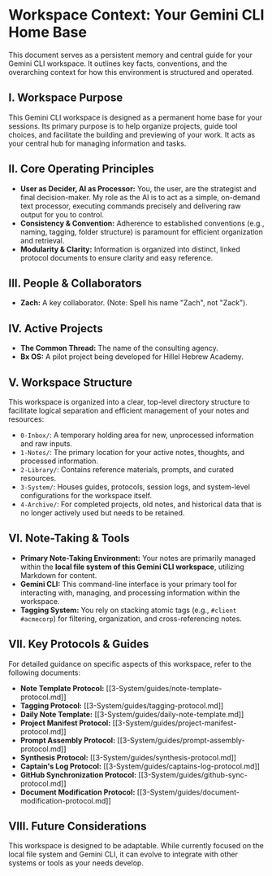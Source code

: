 # Workspace Context: Your Gemini CLI Home Base

This document serves as a persistent memory and central guide for your Gemini CLI workspace. It outlines key facts, conventions, and the overarching context for how this environment is structured and operated.

## I. Workspace Purpose

This Gemini CLI workspace is designed as a permanent home base for your sessions. Its primary purpose is to help organize projects, guide tool choices, and facilitate the building and previewing of your work. It acts as your central hub for managing information and tasks.

## II. Core Operating Principles

*   **User as Decider, AI as Processor:** You, the user, are the strategist and final decision-maker. My role as the AI is to act as a simple, on-demand text processor, executing commands precisely and delivering raw output for you to control.
*   **Consistency & Convention:** Adherence to established conventions (e.g., naming, tagging, folder structure) is paramount for efficient organization and retrieval.
*   **Modularity & Clarity:** Information is organized into distinct, linked protocol documents to ensure clarity and easy reference.

## III. People & Collaborators

*   **Zach:** A key collaborator. (Note: Spell his name "Zach", not "Zack").

## IV. Active Projects

*   **The Common Thread:** The name of the consulting agency.
*   **Bx OS:** A pilot project being developed for Hillel Hebrew Academy.

## V. Workspace Structure

This workspace is organized into a clear, top-level directory structure to facilitate logical separation and efficient management of your notes and resources:

*   `0-Inbox/`: A temporary holding area for new, unprocessed information and raw inputs.
*   `1-Notes/`: The primary location for your active notes, thoughts, and processed information.
*   `2-Library/`: Contains reference materials, prompts, and curated resources.
*   `3-System/`: Houses guides, protocols, session logs, and system-level configurations for the workspace itself.
*   `4-Archive/`: For completed projects, old notes, and historical data that is no longer actively used but needs to be retained.

## VI. Note-Taking & Tools

*   **Primary Note-Taking Environment:** Your notes are primarily managed within the **local file system of this Gemini CLI workspace**, utilizing Markdown for content.
*   **Gemini CLI:** This command-line interface is your primary tool for interacting with, managing, and processing information within the workspace.
*   **Tagging System:** You rely on stacking atomic tags (e.g., `#client #acmecorp`) for filtering, organization, and cross-referencing notes.

## VII. Key Protocols & Guides

For detailed guidance on specific aspects of this workspace, refer to the following documents:

*   **Note Template Protocol:** [[3-System/guides/note-template-protocol.md]]
*   **Tagging Protocol:** [[3-System/guides/tagging-protocol.md]]
*   **Daily Note Template:** [[3-System/guides/daily-note-template.md]]
*   **Project Manifest Protocol:** [[3-System/guides/project-manifest-protocol.md]]
*   **Prompt Assembly Protocol:** [[3-System/guides/prompt-assembly-protocol.md]]
*   **Synthesis Protocol:** [[3-System/guides/synthesis-protocol.md]]
*   **Captain's Log Protocol:** [[3-System/guides/captains-log-protocol.md]]
*   **GitHub Synchronization Protocol:** [[3-System/guides/github-sync-protocol.md]]
*   **Document Modification Protocol:** [[3-System/guides/document-modification-protocol.md]]

## VIII. Future Considerations

This workspace is designed to be adaptable. While currently focused on the local file system and Gemini CLI, it can evolve to integrate with other systems or tools as your needs develop.